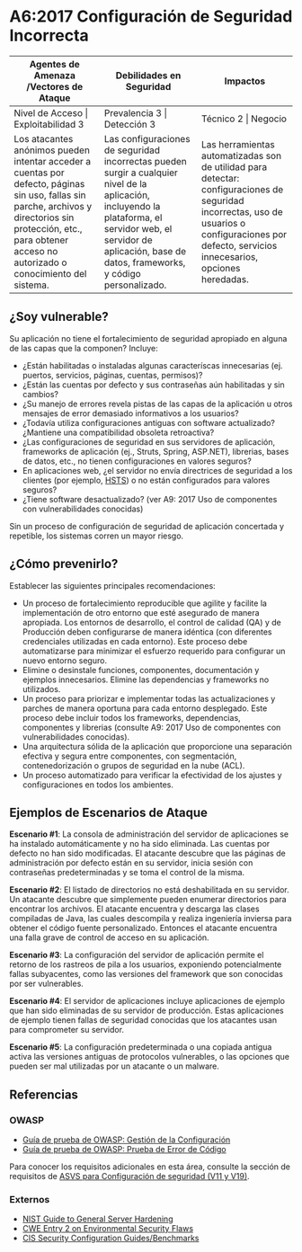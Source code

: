 # A6:2017 Configuración de Seguridad Incorrecta

| Agentes de Amenaza	/Vectores de Ataque | Debilidades en Seguridad | Impactos               |
| -- | -- | -- |
| Nivel de Acceso \| Exploitabilidad 3 | Prevalencia 3 \| Detección 3 | Técnico 2 \| Negocio |
| Los atacantes anónimos pueden intentar acceder a cuentas por defecto, páginas sin uso, fallas sin parche, archivos y directorios sin protección, etc., para obtener acceso no autorizado o conocimiento del sistema. | Las configuraciones de seguridad incorrectas pueden surgir a cualquier nivel de la aplicación, incluyendo la plataforma, el servidor web, el servidor de aplicación, base de datos, frameworks, y código personalizado. | Las herramientas automatizadas son de utilidad para detectar: configuraciones de seguridad incorrectas, uso de usuarios o configuraciones por defecto, servicios innecesarios, opciones heredadas. | Éstas vulnerabilidades de seguridad frecuentemente permiten a los atacantes acceso a algunos datos del sistema o funcionalidades. Ocasionalmente éstas vulnerabilidades dan lugar a que el sistema sea comprometido en sus totalidad.  El impacto del negocio depende de las necesidades de protección de su aplicación y datos. |

## ¿Soy vulnerable?

Su aplicación no tiene el fortalecimiento de seguridad apropiado en alguna de las capas que la componen? Incluye: 

* ¿Están habilitadas o instaladas algunas caracteríscas innecesarias (ej. puertos, servicios, páginas, cuentas, permisos)?
* ¿Están las cuentas por defecto y sus contraseñas aún habilitadas y sin cambios?
* ¿Su manejo de errores revela pistas de las capas de la aplicación u otros mensajes de error demasiado informativos a los usuarios?
* ¿Todavía utiliza configuraciones antiguas con software actualizado? ¿Mantiene una compatibilidad obsoleta retroactiva?
* ¿Las configuraciones de seguridad en sus servidores de aplicación, frameworks de aplicación (ej., Struts, Spring, ASP.NET), librerias, bases de datos, etc., no tienen configuraciones en valores seguros?
* En aplicaciones web, ¿el servidor no envía directrices de seguridad a los clientes (por ejemplo, [HSTS](https://www.owasp.org/index.php/HTTP_Strict_Transport_Security_Cheat_Sheet)) o no están configurados para valores seguros?
* ¿Tiene software desactualizado? (ver A9: 2017 Uso de componentes con vulnerabilidades conocidas)

Sin un proceso de configuración de seguridad de aplicación concertada y repetible, los sistemas corren un mayor riesgo.

## ¿Cómo prevenirlo?

Establecer las siguientes principales recomendaciones:

* Un proceso de fortalecimiento reproducible que agilite y facilite la implementación de otro entorno que esté asegurado de manera apropiada. Los entornos de desarrollo, el control de calidad (QA)  y de Producción deben configurarse de manera idéntica (con diferentes credenciales utilizadas en cada entorno). Este proceso debe automatizarse para minimizar el esfuerzo requerido para configurar un nuevo entorno seguro.
* Elimine o desinstale funciones, componentes, documentación y ejemplos innecesarios. Elimine las dependencias y frameworks no utilizados.
* Un proceso para priorizar e implementar todas las actualizaciones y parches de manera oportuna para cada entorno desplegado. Este proceso debe incluir todos los frameworks, dependencias, componentes y librerias (consulte A9: 2017 Uso de componentes con vulnerabilidades conocidas).
* Una arquitectura sólida de la aplicación que proporcione una separación efectiva y segura entre componentes, con segmentación, contenedorización o grupos de seguridad en la nube (ACL).
* Un proceso automatizado para verificar la efectividad de los ajustes y configuraciones en todos los ambientes.

## Ejemplos de Escenarios de Ataque

**Escenario #1**: La consola de administración del servidor de aplicaciones se ha instalado automáticamente y no ha sido eliminada. Las cuentas por defecto no han sido modificadas. El atacante descubre que las páginas de administración por defecto están en su servidor, inicia sesión con contraseñas predeterminadas y se toma el control de la misma.

**Escenario #2**: El listado de directorios no está deshabilitada en su servidor. Un atacante descubre que simplemente pueden enumerar directorios para encontrar los archivos. El atacante encuentra y descarga las clases compiladas de Java, las cuales descompila y realiza ingeniería inviersa para obtener el código fuente personalizado. Entonces el atacante encuentra una falla grave de control de acceso en su aplicación.

**Escenario #3**: La configuración del servidor de aplicación permite el retorno de los rastreos de pila a los usuarios, exponiendo potencialmente fallas subyacentes, como las versiones del framework que son conocidas por ser vulnerables.

**Escenario #4**: El servidor de aplicaciones incluye aplicaciones de ejemplo que han sido eliminadas de su servidor de producción. Estas aplicaciones de ejemplo tienen fallas de seguridad conocidas que los atacantes usan para comprometer su servidor.

**Escenario #5**: La configuración predeterminada o una copiada antigua activa las versiones antiguas de protocolos vulnerables, o las opciones que pueden ser mal utilizadas por un atacante o un malware.


## Referencias

### OWASP

* [Guía de prueba de OWASP: Gestión de la Configuración](https://www.owasp.org/index.php/Testing_for_configuration_management)
* [Guía de prueba de OWASP: Prueba de Error de Código](https://www.owasp.org/index.php/Testing_for_Error_Code_(OWASP-IG-006))

Para conocer los requisitos adicionales en esta área, consulte la sección de requisitos de [ASVS para Configuración de seguridad (V11 y V19)](https://www.owasp.org/index.php/ASVS).

### Externos

* [NIST Guide to General Server Hardening](http://nvlpubs.nist.gov/nistpubs/Legacy/SP/nistspecialpublication800-123.pdf)
* [CWE Entry 2 on Environmental Security Flaws](http://cwe.mitre.org/data/definitions/2.html)
* [CIS Security Configuration Guides/Benchmarks](http://benchmarks.cisecurity.org/downloads/benchmarks/)
